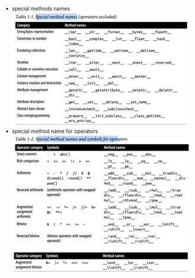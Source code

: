 
* special methods names ![alt text](images/methods_names.png)
* special method name for operators ![alt text](images/sp_operator.png)
![alt text](images/sp_operator2.png)